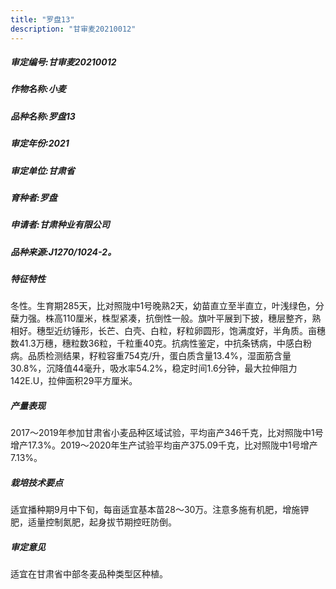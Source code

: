 ```yaml
---
title: "罗盘13"
description: "甘审麦20210012"
---
```

##### 审定编号:甘审麦20210012

##### 作物名称:小麦

##### 品种名称:罗盘13

##### 审定年份:2021

##### 审定单位:甘肃省

##### 育种者:罗盘

##### 申请者:甘肃种业有限公司

##### 品种来源:J1270/1024-2。

##### 特征特性
冬性。生育期285天，比对照陇中1号晚熟2天，幼苗直立至半直立，叶浅绿色，分蘖力强。株高110厘米，株型紧凑，抗倒性一般。旗叶平展到下披，穗层整齐，熟相好。穗型近纺锤形，长芒、白壳、白粒，籽粒卵圆形，饱满度好，半角质。亩穗数41.3万穗，穗粒数36粒，千粒重40克。抗病性鉴定，中抗条锈病，中感白粉病。品质检测结果，籽粒容重754克/升，蛋白质含量13.4%，湿面筋含量30.8%，沉降值44毫升，吸水率54.2%，稳定时间1.6分钟，最大拉伸阻力142E.U，拉伸面积29平方厘米。

##### 产量表现
2017～2019年参加甘肃省小麦品种区域试验，平均亩产346千克，比对照陇中1号增产17.3%。2019～2020年生产试验平均亩产375.09千克，比对照陇中1号增产7.13%。

##### 栽培技术要点
适宜播种期9月中下旬，每亩适宜基本苗28～30万。注意多施有机肥，增施钾肥，适量控制氮肥，起身拔节期控旺防倒。

##### 审定意见
适宜在甘肃省中部冬麦品种类型区种植。
